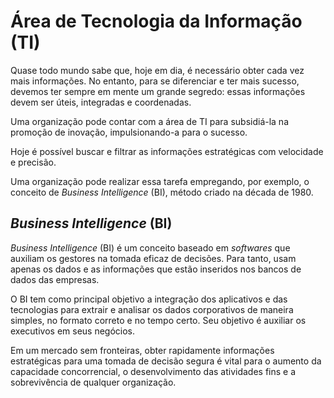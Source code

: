 # Área de Tecnologia da Informação (TI)

Quase todo mundo sabe que, hoje em dia, é necessário obter cada vez mais informações. No entanto, para se diferenciar e ter mais sucesso, devemos ter sempre em mente um grande segredo: essas informações devem ser úteis, integradas e coordenadas.

Uma organização pode contar com a área de TI para subsidiá-la na promoção de inovação, impulsionando-a para o sucesso.

Hoje é possível buscar e filtrar as informações estratégicas com velocidade e precisão.

Uma organização pode realizar essa tarefa empregando, por exemplo, o conceito de _Business Intelligence_ (BI), método criado na década de 1980.

## _Business Intelligence_ (BI)

_Business Intelligence_ (BI) é um conceito baseado em _softwares_ que auxiliam os gestores na tomada eficaz de decisões. Para tanto, usam apenas os dados e as informações que estão inseridos nos bancos de dados das empresas.

O BI tem como principal objetivo a integração dos aplicativos e das tecnologias para extrair e analisar os dados corporativos de maneira simples, no formato correto e no tempo certo. Seu objetivo é auxiliar os executivos em seus negócios.

Em um mercado sem fronteiras, obter rapidamente informações estratégicas para uma tomada de decisão segura é vital para o aumento da capacidade concorrencial, o desenvolvimento das atividades fins e a sobrevivência de qualquer organização.